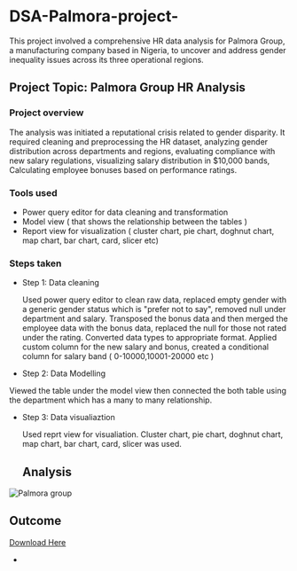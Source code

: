 # DSA-Palmora-project-
 This project involved a comprehensive HR data analysis for Palmora Group, a manufacturing company based in Nigeria, to uncover and address gender inequality issues across its three operational regions. 

## Project Topic: Palmora Group HR Analysis 

### Project overview
The analysis was initiated a reputational crisis related to gender disparity. It required cleaning and preprocessing the HR dataset, analyzing gender distribution across departments and regions, evaluating compliance with new salary regulations, visualizing salary distribution in $10,000 bands, Calculating employee bonuses based on performance ratings.

### Tools used 
- Power query editor for data cleaning and transformation 
- Model view ( that shows the relationship between the tables )
- Report view for visualization ( cluster chart, pie chart, doghnut chart, map chart, bar chart, card, slicer etc)

### Steps taken 
- Step 1: Data cleaning
  
  Used power query editor to clean raw data, replaced empty gender with a generic gender status which is  "prefer not to say", removed null under department and salary. Transposed the bonus data and then merged the employee data with the bonus data, replaced the null for those not rated under the rating. Converted data types to appropriate format.
   Applied custom column for the new salary and bonus, created a conditional column for salary band ( 0-10000,10001-20000 etc )

   
 - Step 2: Data Modelling
   
  Viewed the table under the model view then connected the both table using the department which has a many to many relationship.

  - Step 3: Data visualiaztion
    
    Used reprt view for visualiation. Cluster chart, pie chart, doghnut chart, map chart, bar chart, card, slicer was used.

    ## Analysis
    
![Palmora group](https://github.com/user-attachments/assets/36edc345-5794-4b34-87fc-8b871373f205) 

## Outcome 
[Download Here](https://github.com/Nifemi25/DSA-Palmora-project-/raw/refs/heads/main/Palmora%20Group(HR%20Analysis).pbix)


   

    
  

- 


 
